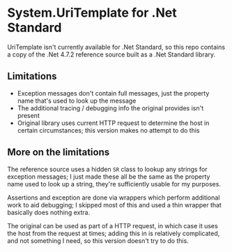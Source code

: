 # System.UriTemplate for .Net Standard

UriTemplate isn't currently available for .Net Standard, so this repo contains a copy of the .Net 4.7.2 reference source built as a .Net Standard library.

## Limitations

- Exception messages don't contain full messages, just the property name that's used to look up the message
- The additional tracing / debugging info the original provides isn't present
- Original library uses current HTTP request to determine the host in certain circumstances; this version makes no attempt to do this

## More on the limitations

The reference source uses a hidden `SR` class to lookup any strings for exception messages; I just made these all be the same as the property name used to look up a string, they're sufficiently usable for my purposes.

Assertions and exception are done via wrappers which perform additional work to aid debugging; I skipped most of this and used a thin wrapper that basically does nothing extra.

The original can be used as part of a HTTP request, in which case it uses the host from the request at times; adding this in is relatively complicated, and not something I need, so this version doesn't try to do this.
